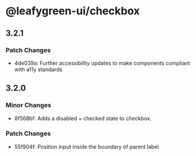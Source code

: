 # @leafygreen-ui/checkbox

## 3.2.1

### Patch Changes

- 4de039a: Further accessibility updates to make components compliant with a11y standards

## 3.2.0

### Minor Changes

- 8f568bf: Adds a disabled + checked state to checkbox.

### Patch Changes

- 55f904f: Position input inside the boundary of parent label
